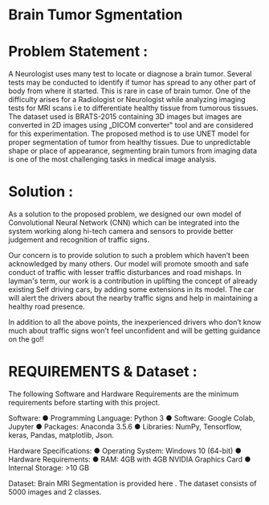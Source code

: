 # Brain Tumor Sgmentation

# Problem Statement :
A Neurologist uses many test to locate or diagnose a brain tumor. Several tests may be conducted to identify if tumor has spread to any other part of body from where it started. This is rare in case of brain tumor. One of the difficulty arises for a Radiologist or Neurologist while analyzing imaging tests for MRI scans i.e to differentiate healthy tissue from tumorous tissues. The dataset used is BRATS-2015 containing 3D images but images are converted in 2D images using „DICOM converter‟ tool and are considered for this experimentation. The proposed method is to use UNET model for proper segmentation of tumor from healthy tissues. Due to unpredictable shape or place of appearance, segmenting brain tumors from imaging data is one of the most challenging tasks in medical image analysis.

# Solution : 
As a solution to the proposed problem, we designed our own model of Convolutional Neural Network (CNN) which can be integrated into the system working along hi-tech camera and sensors to provide better judgement and recognition of traffic signs. 

Our concern is to provide solution to such a problem which haven’t been acknowledged by many others. Our model will promote smooth and safe conduct of traffic with lesser traffic disturbances and road mishaps. In layman's term, our work is a contribution in uplifting the concept of already existing Self driving cars, by adding some extensions in its model. The car will alert the drivers about the nearby traffic signs and help in maintaining a healthy road presence.

In addition to all the above points, the inexperienced drivers who don’t know much about traffic signs won’t feel unconfident and will be getting guidance on the go!!

# REQUIREMENTS & Dataset :
The following Software and Hardware Requirements are the minimum requirements before starting with this project.

Software:
● Programming Language: Python 3
● Software: Google Colab, Jupyter
● Packages: Anaconda 3.5.6
● Libraries:  NumPy, Tensorflow, keras, Pandas, matplotlib, Json.

Hardware Specifications:
● Operating System: Windows 10 (64-bit)
● Hardware Requirements:
● RAM: 4GB with 4GB NVIDIA Graphics Card
● Internal Storage: >10 GB

Dataset:
Brain MRI Segmentation is provided here . The dataset consists of 5000 images and 2 classes.
